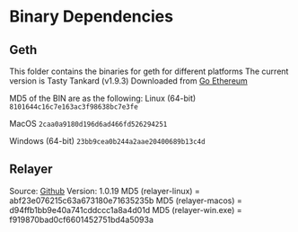 Binary Dependencies
===================

Geth
----

This folder contains the binaries for geth for different platforms
The current version is Tasty Tankard (v1.9.3)
Downloaded from [Go Ethereum](https://geth.ethereum.org/downloads/)

MD5 of the BIN are as the following:
Linux (64-bit)
`8101644c16c7e163ac3f98638bc7e3fe`

MacOS
`2caa0a9180d196d6ad466fd526294251`

Windows (64-bit)
`23bb9cea0b244a2aae20400689b13c4d`


Relayer
-------

Source: [Github](https://www.github.com/syscoin/relayer/)
Version: 1.0.19
MD5 (relayer-linux) = abf23e076215c63a673180e71635235b
MD5 (relayer-macos) = d94ffb1bb9e40a741cddccc1a8a4d01d
MD5 (relayer-win.exe) = f919870bad0cf6601452751bd4a5093a

